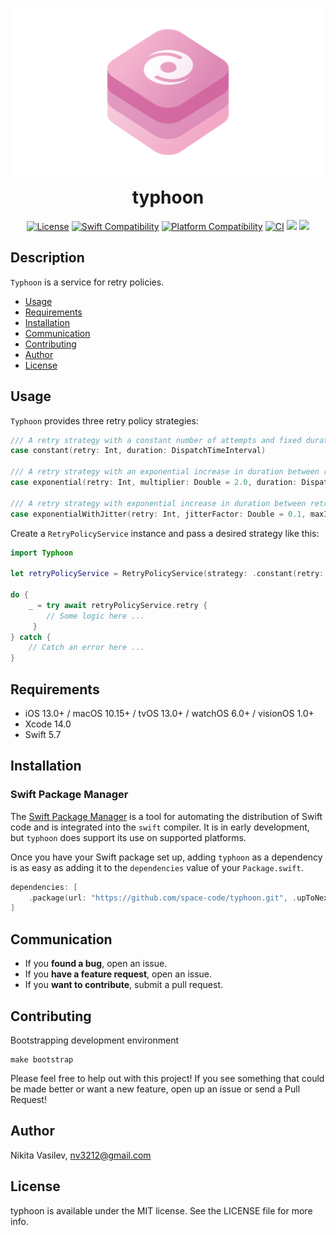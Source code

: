 ![Typhoon: a service for retry policies](https://raw.githubusercontent.com/space-code/typhoon/dev/Resources/typhoon.png)

<h1 align="center" style="margin-top: 0px;">typhoon</h1>

<p align="center">
<a href="https://github.com/space-code/typhoon/blob/main/LICENSE"><img alt="License" src="https://img.shields.io/github/license/space-code/typhoon?style=flat"></a> 
<a href="https://swiftpackageindex.com/space-code/typhoon"><img alt="Swift Compatibility" src="https://img.shields.io/endpoint?url=https%3A%2F%2Fswiftpackageindex.com%2Fapi%2Fpackages%2Fspace-code%2Ftyphoon%2Fbadge%3Ftype%3Dswift-versions"></a>
<a href="https://swiftpackageindex.com/space-code/typhoon"><img alt="Platform Compatibility" src="https://img.shields.io/endpoint?url=https%3A%2F%2Fswiftpackageindex.com%2Fapi%2Fpackages%2Fspace-code%2Ftyphoon%2Fbadge%3Ftype%3Dplatforms"/></a> 
<a href="https://github.com/space-code/typhoon"><img alt="CI" src="https://github.com/space-code/Typhoon/actions/workflows/ci.yml/badge.svg?branch=main"></a>
<a href="https://github.com/apple/swift-package-manager" alt="typhoon on Swift Package Manager" title="typhoon on Swift Package Manager"><img src="https://img.shields.io/badge/Swift%20Package%20Manager-compatible-brightgreen.svg" /></a>
<a href="https://codecov.io/gh/space-code/typhoon"><img src="https://codecov.io/gh/space-code/typhoon/graph/badge.svg?token=u89doKdnec"/></a>
</p>

## Description
`Typhoon` is a service for retry policies.

- [Usage](#usage)
- [Requirements](#requirements)
- [Installation](#installation)
- [Communication](#communication)
- [Contributing](#contributing)
- [Author](#author)
- [License](#license)

## Usage

`Typhoon` provides three retry policy strategies:

```swift
/// A retry strategy with a constant number of attempts and fixed duration between retries.
case constant(retry: Int, duration: DispatchTimeInterval)

/// A retry strategy with an exponential increase in duration between retries.
case exponential(retry: Int, multiplier: Double = 2.0, duration: DispatchTimeInterval)

/// A retry strategy with exponential increase in duration between retries and added jitter.
case exponentialWithJitter(retry: Int, jitterFactor: Double = 0.1, maxInterval: UInt64? = 60, multiplier: Double = 2.0, duration: DispatchTimeInterval)
```

Create a `RetryPolicyService` instance and pass a desired strategy like this:

```swift
import Typhoon

let retryPolicyService = RetryPolicyService(strategy: .constant(retry: 10, duration: .seconds(1)))

do {
    _ = try await retryPolicyService.retry { 
        // Some logic here ...
     }
} catch {
    // Catch an error here ...
}
```

## Requirements

- iOS 13.0+ / macOS 10.15+ / tvOS 13.0+ / watchOS 6.0+ / visionOS 1.0+
- Xcode 14.0
- Swift 5.7

## Installation
### Swift Package Manager

The [Swift Package Manager](https://swift.org/package-manager/) is a tool for automating the distribution of Swift code and is integrated into the `swift` compiler. It is in early development, but `typhoon` does support its use on supported platforms.

Once you have your Swift package set up, adding `typhoon` as a dependency is as easy as adding it to the `dependencies` value of your `Package.swift`.

```swift
dependencies: [
    .package(url: "https://github.com/space-code/typhoon.git", .upToNextMajor(from: "1.0.0"))
]
```

## Communication
- If you **found a bug**, open an issue.
- If you **have a feature request**, open an issue.
- If you **want to contribute**, submit a pull request.

## Contributing
Bootstrapping development environment

```
make bootstrap
```

Please feel free to help out with this project! If you see something that could be made better or want a new feature, open up an issue or send a Pull Request!

## Author
Nikita Vasilev, nv3212@gmail.com

## License
typhoon is available under the MIT license. See the LICENSE file for more info.
